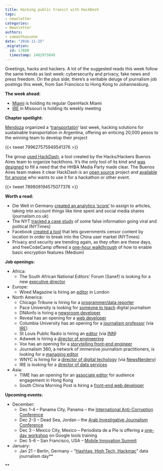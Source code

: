 ```yaml
---
title: Hacking public transit with HackDash
tags:
- newsletter
categories:
- Newsletter
authors:
- samanthasunne
date: "2016-11-25"
_migration:
  id: 17680
  timestamp: 1482973849
---
```


Greetings, hacks and hackers. A lot of the suggested reads this week follow the same trends as last week: cybersecurity and privacy, fake news and press freedom. On the plus side, there&#8217;s a veritable deluge of journalism job postings this week, from San Francisco to Hong Kong to Johannesburg.

**The week ahead:**

  * [Miami][1] is holding its regular OpenHack Miami
  * [IRE][2] in Missouri is holding its weekly meeting

**Chapter spotlight:**

[Mendoza][3] organized a &#8216;[transportatón][4]&#8216; last week, hacking solutions for sustainable transportation in Argentina, offering an enticing 20,000 pesos to the winning team to develop their project

{{< tweet 799627575949541376 >}}

The group [used HackDash][5], a tool created by the Hacks/Hackers Buenos Aires team to organize hackthons. It&#8217;s the only tool of its kind and [was designed][6] to fill a need that the HHBA Media Party made clear. The Buenos Aires team makes it clear HackDash is an [open source][7] project and [available for anyone][8] who wants to use it for a hackathon or other event.

{{< tweet 789808194575077376 >}}

**Worth a read:**

  * Die Welt in Germany [created an analytics ‘score&#8217;][9] to assign to articles, taking into account things like time spent and social media shares (journalism.co.uk)
  * The NYT [tracked a case study][10] of some false information going viral and political (NYTimes)
  * Facebook [created a tool][11] that lets governments censor content by location in order to break into the China user market (NYTimes)
  * Privacy and security are trending again, as they often are these days, and freeCodeCamp offered a [one-hour walkthrough][12] of how to enable basic encryption features (Medium)

**Job openings:**

  * Africa: 
      * The South African National Editors’ Forum (Sanef) is looking for a new [executive director][13]
  * Europe: 
      * Wired Magazine is hiring an [editor][14] in London
  * North America: 
      * Chicago Tribune is hiring for a [programmer/data reporter][15]
      * Pace University is looking for [someone to teach][16] digital journalism
      * DNAinfo is hiring a [newsroom developer][17]
      * Reveal has an opening for a [web developer][18]
      * Columbia University has an opening for a [journalism professor][19] (via [IRE][20])
      * St Louis Public Radio is hiring an [editor][21] (via [INN][22])
      * Adweek is hiring a [director of engineering][22]
      * Vox has an opening for a [storytelling front-end engineer][23]
      * Journalism 360, a network of immersive journalism practitioners, is looking for a [managing editor][24]
      * WNYC is hiring for a [director of digital techology][25] (via [NewsNerdery][26])
      * IRE is looking for a [director of data services][27]
  * Asia: 
      * TIME has an opening for an [associate editor][28] for audience engagement in Hong Kong
      * South China Morning Post is hiring a [front-end web developer][29]

**Upcoming events:**

  * December: 
      * Dec 1-4 &#8211; Panama City, Panama &#8211; the [International Anti-Corruption Conference][30]
      * Dec 2-3 &#8211; Dead Sea, Jordan &#8211; the [Arab Investigative Journalism Conference][31]
      * Dec 3 &#8211; Mexico City, Mexico &#8211; Periodista de a Pie is offering a [one-day workshop][32] on Google tools training
      * Dec 5-6 &#8211; San Francisco, USA &#8211; [Mobile Innovation Summit][33]
  * January: 
      * Jan 21 &#8211; Berlin, Germany &#8211; &#8220;[Hashtag, High Tech, Hackmac][34]&#8221; data journalism day**

** 

 [1]: http://www.meetup.com/Hacks-Hackers-Miami/
 [2]: http://www.meetup.com/hackshackersIRE/
 [3]: https://www.meetup.com/es/Hacks-Hackers-Mendoza
 [4]: https://www.meetup.com/es/Hacks-Hackers-Mendoza/events/235490374/
 [5]: https://hackdash.org/dashboards/transporte
 [6]: http://www.icfj.org/blogs/why-organizers-rely-hackdash-show-hackathons-have-worth
 [7]: https://github.com/impronunciable/hackdash
 [8]: https://hackdash.org/
 [9]: https://www.journalism.co.uk/news/die-welt-s-in-house-analytics-tool-gives-articles-a-score-to-measure-their-impact-online-/s2/a694196/?utm_source=API%20Need%20to%20Know%20newsletter&utm_campaign=c0a0552d4a-EMAIL_CAMPAIGN_2016_11_23&utm_medium=email&utm_term=0_e3bf78af04-c0a0552d4a-38065925
 [10]: http://www.nytimes.com/2016/11/20/business/media/how-fake-news-spreads.html
 [11]: http://www.nytimes.com/2016/11/22/technology/facebook-censorship-tool-china.html
 [12]: https://medium.freecodecamp.com/tor-signal-and-beyond-a-law-abiding-citizens-guide-to-privacy-1a593f2104c3#.dzfj9hetd
 [13]: http://www.journalism.co.za/blog/sanef-requires-services-experienced-journalist-media-practitioner-passionate-media-freedom-oversee-day-to-day-administration-sanef-drive-programs-action/
 [14]: http://www.gorkanajobs.co.uk/job/66236/wired-editorial-editor/?deviceType=Desktop&TrackID=1#sc=rss&me=feed&cm=general
 [15]: https://github.com/newsapps/jobs/blob/master/senior-news-applications-developer_20161117.md
 [16]: https://www.higheredjobs.com/institution/details.cfm?JobCode=176385453&Title=Assistant%20Professor%2C%20Digital%20Journalism
 [17]: https://www.dnainfo.com//new-york/about-us/careers/jobs-dnainfo-newsroom-developer
 [18]: https://www.revealnews.org/job-opportunities/request-for-proposals-for-web-designer/
 [19]: http://ire.org/jobs/job/914/
 [20]: http://ire.org/jobs
 [21]: http://www.stlpublicradio.org/info/jobdetail.php?jobid=111
 [22]: http://us1.campaign-archive1.com/?u=81670c9d1b5fbeba1c29f2865&id=22c28f1cb1&e=d6ff5f9776
 [23]: https://boards.greenhouse.io/voxmedia/jobs/515771?gh_jid=515771#.WDelSKIrLR1
 [24]: http://ijnet.org/en/opportunities/journalism-360-seeks-program-directormanaging-editor-us
 [25]: http://www.wnyc.org/careers/listings/
 [26]: https://newsnerdery.slack.com/
 [27]: http://ire.org/jobs/job/893/
 [28]: http://careerservices.nyujournalism.org/job/2016-11-22/associate-editor-of-audience-engagement/
 [29]: http://www.cpjobs.com/hk/job/frontend-web-developer-ref-caf-dit-fwd-1631439
 [30]: http://16iacc.org/
 [31]: http://en.arij.net/
 [32]: http://www.periodistasdeapie.org.mx/actividad-128.php?utm_content=buffer23972&utm_medium=social&utm_source=twitter.com&utm_campaign=buffer
 [33]: https://theinnovationenterprise.com/summits/mobile-innovation-summit-san-francisco-2016
 [34]: http://dju.verdi.de/journalistentag